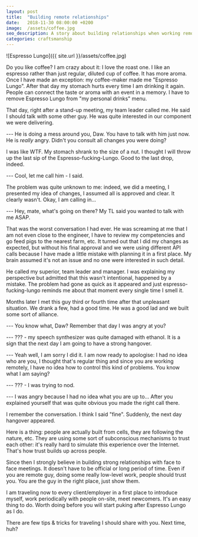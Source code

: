 ```yaml
---
layout: post
title:  "Building remote relationships"
date:   2018-11-30 08:00:00 +0200
image:  /assets/coffee.jpg
seo_description: A story about building relationships when working remotely.
categories: craftsmanship
---
```


![Espresso Lungo]({{ site.url }}/assets/coffee.jpg)

Do you like coffee? I am crazy about it: I love the roast one. I like an espresso rather than just regular, diluted cup of coffee. It has more aroma. Once I have made an exception: my coffee-maker made me "Espresso Lungo". After that day my stomach hurts every time I am drinking it again. People can connect the taste or aroma with an event in a memory. I have to remove Espresso Lungo from "my personal drinks" menu.

That day, right after a stand-up meeting, my team leader called me. He said I should talk with some other guy. He was quite interested in our component we were delivering.

<!-- more -->

--- He is doing a mess around you, Daw. You have to talk with him just now. He is *really* angry. Didn't you consult all changes you were doing?

I was like WTF. My stomach shrank to the size of a nut. I thought I will throw up the last sip of the Espresso-fucking-Lungo. Good to the last drop, indeed.

--- Cool, let me call him - I said.

The problem was quite unknown to me: indeed, we did a meeting, I presented my idea of changes, I assumed all is approved and clear. It clearly wasn't. Okay, I am calling in...

--- Hey, mate, what's going on there? My TL said you wanted to talk with me ASAP.

That was the worst conversation I had ever. He was screaming at me that I am not even close to the engineer, I have to review my competencies and go feed pigs to the nearest farm, etc. It turned out that I did my changes as expected, but without his final approval and we were using different API calls because I have made a little mistake with planning it in a first place. My brain assumed it's not an issue and no one were interested in such detail.

He called my superior, team leader and manager. I was explaining my perspective but admitted that this wasn't intentional, happened by a mistake. The problem had gone as quick as it appeared and just espresso-fucking-lungo reminds me about that moment every single time I smell it.

Months later I met this guy third or fourth time after that unpleasant situation. We drank a few, had a good time. He was a good lad and we built some sort of alliance.

--- You know what, Daw? Remember that day I was angry at you?

--- ??? - my speech synthesizer was quite damaged with ethanol. It is a sign that the next day I am going to have a strong hangover.

--- Yeah well, I am sorry I did it. I am now ready to apologise: I had no idea who are you, I thought that's regular thing and since you are working remotely, I have no idea how to control this kind of problems. You know what I am saying?

--- ??? - I was trying to nod.

--- I was angry because I had no idea what you are up to... After you explained yourself that was quite obvious you made the right call there.

I remember the conversation. I think I said "fine". Suddenly, the next day hangover appeared.

Here is a thing: people are actually built from cells, they are following the nature, etc. They are using some sort of subconscious mechanisms to trust each other: it's really hard to simulate this experience over the Internet. That's how trust builds up across people. 

Since then I strongly believe in building strong relationships with face to face meetings. It doesn't have to be official or long period of time. Even if you are remote guy, doing some really low-level work, people should trust you. You are the guy in the right place, just show them.

I am traveling now to every client/employer in a first place to introduce myself, work periodically with people on-site, meet newcomers. It's an easy thing to do. Worth doing before you will start puking after Espresso Lungo as I do.

There are few tips & tricks for traveling I should share with you. Next time, huh?
